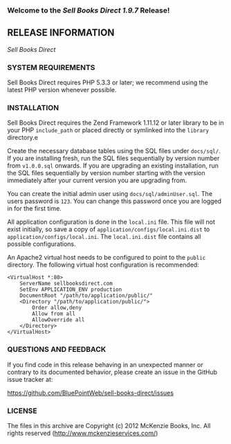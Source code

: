 ### Welcome to the *Sell Books Direct 1.9.7* Release!
## RELEASE INFORMATION

*Sell Books Direct*

### SYSTEM REQUIREMENTS

Sell Books Direct requires PHP 5.3.3 or later; we recommend using the latest
PHP version whenever possible.

### INSTALLATION

Sell Books Direct requires the Zend Framework 1.11.12 or later
library to be in your PHP `include_path` or placed directly or symlinked into
the `library` directory.e

Create the necessary database tables using the SQL files under `docs/sql/`. If
you are installing fresh, run the SQL files sequentially by version number from
`v1.0.0.sql` onwards. If you are upgrading an existing installation, run the SQL
files sequentially by version number starting with the version immediately after
your current version you are upgrading from.

You can create the initial admin user using `docs/sql/adminUser.sql`. The users
password is `123`. You can change this password once you are logged in for the
first time.

All application configuration is done in the `local.ini` file. This file will
not exist initially, so save a copy of `application/configs/local.ini.dist` to
`application/configs/local.ini`. The `local.ini.dist` file contains all possible
configurations.

An Apache2 virtual host needs to be configured to point to the `public`
directory. The following virtual host configuration is recommended:

    <VirtualHost *:80>
        ServerName sellbooksdirect.com
        SetEnv APPLICATION_ENV production
        DocumentRoot "/path/to/application/public/"
        <Directory "/path/to/application/public/">
            Order allow,deny
            Allow from all
            AllowOverride all
        </Directory>
    </VirtualHost>

### QUESTIONS AND FEEDBACK

If you find code in this release behaving in an unexpected manner or contrary to
its documented behavior, please create an issue in the GitHub issue tracker at:

https://github.com/BluePointWeb/sell-books-direct/issues

### LICENSE

The files in this archive are Copyright (c) 2012 McKenzie Books, Inc. All rights
reserved (http://www.mckenzieservices.com/)
